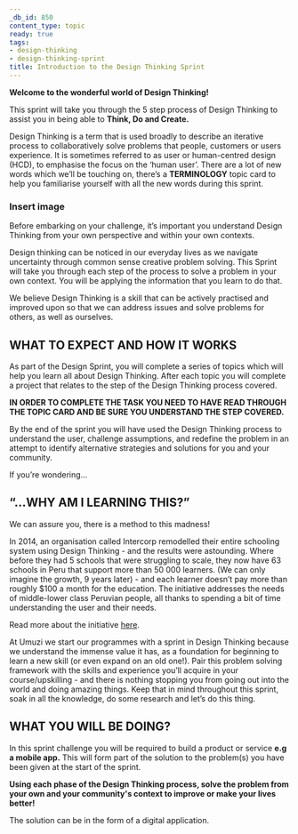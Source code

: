 ```yaml
---
_db_id: 850
content_type: topic
ready: true
tags:
- design-thinking
- design-thinking-sprint
title: Introduction to the Design Thinking Sprint
---
```

**Welcome to the wonderful world of Design Thinking!**

This sprint will take you through the 5 step process of Design Thinking to assist you in being able to **Think, Do and Create.**

Design Thinking is a term that is used broadly to describe an iterative process to collaboratively solve problems that people, customers or users experience.  It is sometimes referred to as user or human-centred design (HCD), to emphasise the focus on the ‘human user’. There are a lot of new words which we’ll be touching on, there’s a **TERMINOLOGY** topic card to help you familiarise yourself with all the new words during this sprint.

### Insert image

Before embarking on your challenge, it’s important you understand Design Thinking from your own perspective and within your own contexts. 

Design thinking can be noticed in our everyday lives as we navigate uncertainty through common sense creative problem solving. This Sprint will take you through each step of the process to solve a problem in your own context. You will be applying the information that you learn to do that.

We believe Design Thinking is a skill that can be actively practised and improved upon so that we can address issues and solve problems for others, as well as ourselves. 

## WHAT TO EXPECT AND HOW IT WORKS

As part of the Design Sprint, you will complete a series of topics which will help you learn all about Design Thinking. After each topic you will complete a project that relates to the step of the Design Thinking process covered. 

**IN ORDER TO COMPLETE THE TASK YOU NEED TO HAVE READ THROUGH THE TOPIC CARD AND BE SURE YOU UNDERSTAND THE STEP COVERED.**

By the end of the sprint you will have used the Design Thinking process to understand the user, challenge assumptions, and redefine the problem in an attempt to identify alternative strategies and solutions for you and your community.

If you’re wondering…

## “…WHY AM I LEARNING THIS?” 
We can assure you, there is a method to this madness! 

In 2014, an organisation called Intercorp remodelled their entire schooling system using Design Thinking - and the results were astounding. Where before they had 5 schools that were struggling to scale, they now have 63 schools in Peru that support more than 50 000 learners. (We can only imagine the growth, 9 years later) - and each learner doesn’t pay more than roughly $100 a month for the education. The initiative addresses the needs of middle-lower class Peruvian people, all thanks to spending a bit of time understanding the user and their needs. 

Read more about the initiative [here](https://www.ideo.com/case-study/designing-a-school-system-from-the-ground-up).

At Umuzi we start our programmes with a sprint in Design Thinking because we understand the immense value it has, as a foundation for beginning to learn a new skill (or even expand on an old one!). Pair this problem solving framework with the skills and experience you’ll acquire in your course/upskilling - and there is nothing stopping you from going out into the world and doing amazing things. Keep that in mind throughout this sprint, soak in all the knowledge, do some research and let’s do this thing. 

## WHAT YOU WILL BE DOING?
In this sprint challenge you will be required to build a product or service **e.g a mobile app.** This will form part of the solution to the problem(s) you have been given at the start of the sprint. 

**Using each phase of the Design Thinking process, solve the problem from your own and your community's context to improve or make your lives better!**

The solution can be in the form of a digital application.

